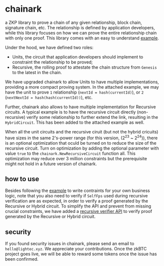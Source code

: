 # chainark
a ZKP library to prove a chain of any given relationship, block chain, signature chain, etc. The relationship is defined by application developers, while this library focuses on how we can prove the entire relationship chain with only one proof. This library comes with an easy to understand [example](example/README.md).

Under the hood, we have defined two roles:

- Units, the circuit that application developers should implement to constraint the relationship to be proved;
- Recursive, the rolling proof to attestate the chain structure from `Genesis` to the latest in the chain.

We have upgraded chainark to allow Units to have multiple implementations, providing a more compact proving system. In the attached example, we may have the unit to prove `1` relationship (`nextId = hash(currentId)`), or `2` (`nextNextId = hash(hash(currentId))`), etc. 

Further, chainark also allows to have multiple implementation for Recursive circuits. A typical example is to have the recursive circuit directly (non-recursive) verify some relationship to further extend the link, resulting in the `HybridCircuit`. This has been added to the attached example as well.

When all the unit circuits and the recursive ciruit (but not the hybrid cricuits) have sizes in the same 2's-power range (for this version, ($2^{23}$ ~ $2^{24}$)), there is an optional optimization that oculd be turned on to reduce the size of the recursive circuit. Turn on optimization by adding the optional parameter with value `true` to the `chainark.NewRecursiveCircuit` function all. This optimization may reduce over 3 million constraints but the prerequisite might not hold in a future version of chainark.

## how to use
Besides following the [example](example/README.md) to write contraints for your own business logic, note that you also need to verify if `SelfFps` used during recursive verification are as expected, in order to verify a proof generated by the Recursive or Hybrid circuit. To simplify the API and prevent from missing crucial constraints, we have added a [recursive verifier API](./verifier.go) to verify proof generated by the Recursive or Hybrid circuit.

## security
If you found security issues in chainark, please send an email to `hello@lightec.xyz`. We appreciate your contributions. Once the zkBTC project goes live, we will be able to reward some tokens once the issue has been confirmed. 
